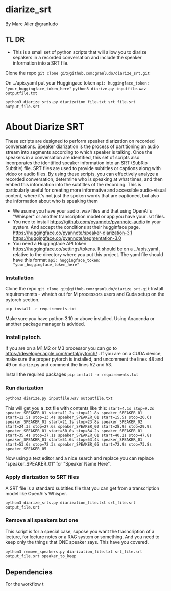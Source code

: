 # diarize_srt

By Marc Alier @granludo

## TL DR

* This is a small set of python scripts that will allow you to diarize sepakers in a recorded conversation and include the speaker information into a SRT file.

Clone the repo
``
    git clone git@github.com:granludo/diarize_srt.git
``

On ../apis.yaml put your Huggingace token
``
    api:
        huggingface_token: "your_huggingface_token_here"
``
``
python3 diarize.py inputfile.wav outputfile.txt
``

``
python3 diarize_srts.py diarization_file.txt srt_file.srt output_file.srt
``
# About Diarize SRT 

These scripts are designed to perform speaker diarization on recorded conversations. Speaker diarization is the process of partitioning an audio stream into segments according to which speaker is talking. Once the speakers in a conversation are identified, this set of scripts also incorporates the identified speaker information into an SRT (SubRip Subtitle) file. SRT files are used to provide subtitles or captions along with video or audio files. By using these scripts, you can effectively analyze a recorded conversation, determine who is speaking at what times, and then embed this information into the subtitles of the recording. This is particularly useful for creating more informative and accessible audio-visual content, where it's not just the spoken words that are captioned, but also the information about who is speaking them


* We asume you have your audio .wav files and that using OpenAi's "Whisper" or another transcription 
model or app you have your .srt files.
* You nee to install https://github.com/pyannote/pyannote-audio  in your system. And accept the conditions at their hugginface page. https://huggingface.co/pyannote/speaker-diarization-3.1 https://huggingface.co/pyannote/segmentation-3.0 
* You need a Huggingface API token https://huggingface.co/settings/tokens. It should be on a ../apis.yaml , relative to the directory where you put this project. The yaml file should have this format
``
    api:
        huggingface_token: "your_huggingface_token_here"
``

### Installation

Clone the repo
``
    git clone git@github.com:granludo/diarize_srt.git
``
Install requiremenmts - whatch out for M processors users and Cuda setup on the pytorch section. 

``
pip install -r requirements.txt
``

Make sure you have python 3.10 or above installed. Using Anaocnda or another package manager is advided.

### Install pytoch. 
If you are on a M1,M2 or M3 processor you can go to https://developer.apple.com/metal/pytorch/ .
If you are on a CUDA device, make sure the proper pytorch is installed, and  uncomment the lines 48 and 49 on diarize.py and comment the lines 52 and 53.


Install the required packages
``
pip install -r requirements.txt
``

### Run diarization

``
python3 diarize.py inputfile.wav outputfile.txt
``

This will get you a .txt file with contents like this:
``
start=4.1s stop=9.2s speaker_SPEAKER_01
start=11.2s stop=11.8s speaker_SPEAKER_01
start=12.5s stop=13.4s speaker_SPEAKER_01
start=15.5s stop=20.6s speaker_SPEAKER_01
start=21.1s stop=23.8s speaker_SPEAKER_02
start=24.3s stop=27.6s speaker_SPEAKER_02
start=28.9s stop=29.9s speaker_SPEAKER_01
start=30.0s stop=34.2s speaker_SPEAKER_01
start=35.4s stop=37.1s speaker_SPEAKER_01
start=40.2s stop=47.8s speaker_SPEAKER_01
start=51.6s stop=53.4s speaker_SPEAKER_01
start=53.6s stop=72.3s speaker_SPEAKER_05
start=72.9s stop=73.8s speaker_SPEAKER_05
``

Now using a text editor and a nice search and replace you can replace "speaker_SPEAKER_01" for "Speaker Name Here".

### Apply diarization to SRT files

A SRT file is a standard subtitles file that you can get from a transcription model like OpenAi's Whisper.

``
python3 diarize_srts.py diarization_file.txt srt_file.srt output_file.srt
``

### Remove all speakers but one

This script is for a special case, supose you want the trasncription of a lecture, for lecture notes or 
a RAG system or something. And you need to keep only the things that ONE speaker says. This have you covered.

``
python3 remove_speakers.py diarization_file.txt srt_file.srt output_file.srt speaker_to_keep
``


## Dependencies

For the workflow t